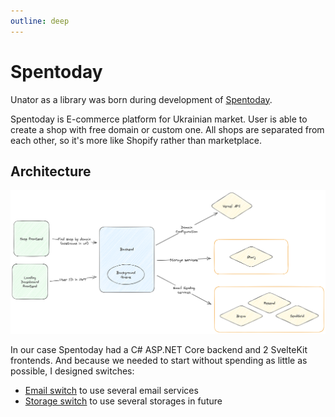 ```yaml
---
outline: deep
---
```


# Spentoday

Unator as a library was born during development of [Spentoday](https://www.spentoday.com/).

Spentoday is E-commerce platform for Ukrainian market. User is able to create a shop with free domain or custom one. All shops are separated from each other, so it's more like Shopify rather than marketplace.

## Architecture

![Diagram](../media/spentoday/architecture.png)

In our case Spentoday had a C# ASP.NET Core backend and 2 SvelteKit frontends.
And because we needed to start without spending as little as possible, I designed switches:

- [Email switch](../switches/email.md) to use several email services
- [Storage switch](../switches/storage.md) to use several storages in future
